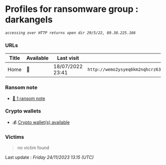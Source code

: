 # Profiles for ransomware group : **darkangels**



_`accessing over HTTP returns open dir 29/5/22, 89.38.225.166`_

### URLs
| Title | Available | Last visit | fqdn | Screenshot 
|---|---|---|---|---|
| Home | 🔴 | 18/07/2022 23:41 | `http://wemo2ysyeq6km2nqhcrz63dkdhez3j25yw2nvn7xba2z4h7v7gyrfgid.onion` | ❌ | 


### Ransom note
* [📝 1 ransom note](notes/darkangels)

### Crypto wallets
* 💰 <a href="/#/crypto/darkangels.md">Crypto wallet(s) available</a>


### Victims

> no victim found




Last update : _Friday 24/11/2023 13.15 (UTC)_

